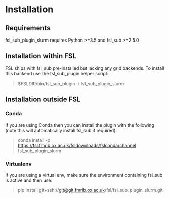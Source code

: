 # Installation

## Requirements

fsl\_sub\_plugin\_slurm requires Python >=3.5 and fsl\_sub >=2.5.0

## Installation within FSL

FSL ships with fsl_sub pre-installed but lacking any grid backends. To install this backend use the fsl_sub_plugin helper script:

> $FSLDIR/bin/fsl_sub_plugin -i fsl_sub_plugin_slurm

## Installation outside FSL

### Conda

If you are using Conda then you can install the plugin with the following (note this will automatically install fsl\_sub if required):

> conda install -c https://fsl.fmrib.ox.ac.uk/fsldownloads/fslconda/channel fsl_sub_plugin_slurm

### Virtualenv

If you are using a virtual env, make sure the environment containing fsl\_sub is active and then use:

> pip install git+ssh://git@git.fmrib.ox.ac.uk/fsl/fsl_sub_plugin_slurm.git
